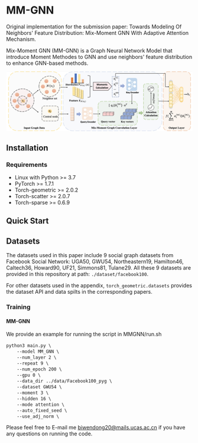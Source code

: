 # MM-GNN

Original implementation for the submission paper: Towards Modeling Of Neighbors' Feature Distribution:  Mix-Moment GNN With Adaptive Attention Mechanism.

Mix-Moment GNN (MM-GNN) is a Graph Neural Network Model that introduce Moment Methodes to GNN and use neighbors' feature distribution to enhance GNN-based methods. 

![model_structure](./model_structure.png)

## Installation

### Requirements

* Linux with Python >= 3.7
* PyTorch >= 1.7.1
* Torch-geometric >= 2.0.2
* Torch-scatter >= 2.0.7
* Torch-sparse >= 0.6.9

## Quick Start

## Datasets

The datasets used in this paper include 9 social graph datasets from Facebook Social Network: UGA50, GWU54, Northeastern19, Hamilton46, Caltech36, Howard90, UF21, Simmons81, Tulane29. All these 9 datasets are provided in this repository at path: `./dataset/facebook100`. 

For other datasets used in the appendix, `torch_geometric.datasets` provides the dataset API and data spilts in the corresponding papers. 

### Training

#### MM-GNN

We provide an example for running the script in MMGNN/run.sh

```shell
python3 main.py \
    --model MM_GNN \
    --num_layer 2 \
    --repeat 9 \
    --num_epoch 200 \
    --gpu 0 \
    --data_dir ../data/Facebook100_pyg \
    --dataset GWU54 \
    --moment 3 \
    --hidden 16 \
    --mode attention \
    --auto_fixed_seed \
    --use_adj_norm \
```

Please feel free to E-mail me [biwendong20@mails.ucas.ac.cn](biwendong20@mails.ucas.ac.cn) if you have any questions on running the code.

